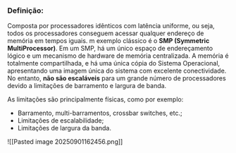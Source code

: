### Definição:

Composta por processadores idênticos com latência uniforme, ou seja, todos os processadores conseguem acessar qualquer endereço de memória em tempos iguais. m exemplo clássico é o **SMP (Symmetric MultiProcessor)**. Em um SMP, há um único espaço de endereçamento lógico e um mecanismo de hardware de memória centralizada. A memória é totalmente compartilhada, e há uma única cópia do Sistema Operacional, apresentando uma imagem única do sistema com excelente conectividade. No entanto, **não são escaláveis** para um grande número de processadores devido a limitações de barramento e largura de banda.

As limitações são principalmente físicas, como por exemplo:

- Barramento, multi-barramentos, crossbar switches, etc.;
- Limitações de escalabilidade;
- Limitações de largura da banda.

![[Pasted image 20250901162456.png]]